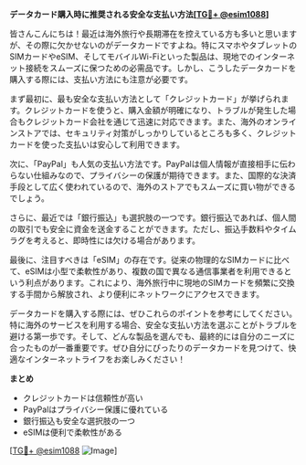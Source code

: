 **データカード購入時に推奨される安全な支払い方法[[TG💪+ @esim1088](https://t.me/s/esim1088)]**

皆さんこんにちは！最近は海外旅行や長期滞在を控えている方も多いと思いますが、その際に欠かせないのがデータカードですよね。特にスマホやタブレットのSIMカードやeSIM、そしてモバイルWi-Fiといった製品は、現地でのインターネット接続をスムーズに保つための必需品です。しかし、こうしたデータカードを購入する際には、支払い方法にも注意が必要です。

まず最初に、最も安全な支払い方法として「クレジットカード」が挙げられます。クレジットカードを使うと、購入金額が明確になり、トラブルが発生した場合もクレジットカード会社を通じて迅速に対応できます。また、海外のオンラインストアでは、セキュリティ対策がしっかりしているところも多く、クレジットカードを使った支払いは安心して利用できます。

次に、「PayPal」も人気の支払い方法です。PayPalは個人情報が直接相手に伝わらない仕組みなので、プライバシーの保護が期待できます。また、国際的な決済手段として広く使われているので、海外のストアでもスムーズに買い物ができるでしょう。

さらに、最近では「銀行振込」も選択肢の一つです。銀行振込であれば、個人間の取引でも安全に資金を送金することができます。ただし、振込手数料やタイムラグを考えると、即時性には欠ける場合があります。

最後に、注目すべきは「eSIM」の存在です。従来の物理的なSIMカードに比べて、eSIMは小型で柔軟性があり、複数の国で異なる通信事業者を利用できるという利点があります。これにより、海外旅行中に現地のSIMカードを頻繁に交換する手間から解放され、より便利にネットワークにアクセスできます。

データカードを購入する際には、ぜひこれらのポイントを参考にしてください。特に海外のサービスを利用する場合、安全な支払い方法を選ぶことがトラブルを避ける第一歩です。そして、どんな製品を選んでも、最終的には自分のニーズに合ったものが一番重要です。ぜひ自分にぴったりのデータカードを見つけて、快適なインターネットライフをお楽しみください！

**まとめ**
- クレジットカードは信頼性が高い
- PayPalはプライバシー保護に優れている
- 銀行振込も安全な選択肢の一つ
- eSIMは便利で柔軟性がある

[[TG💪+ @esim1088](https://t.me/s/esim1088) ![Image](https://i.postimg.cc/Y0z9fWf4/image.png)]